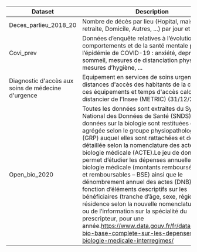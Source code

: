 | Dataset | Description | Source |
| -------- | -------- | -------- | 
| Deces_parlieu_2018_20     | Nombre de décès par lieu (Hopital, maison de retraite, Domicile, Autres, ...) par jour et par région   | INSEE |
| Covi_prev    | Données d’enquête relatives à l’évolution des comportements et de la santé mentale pendant l’épidémie de COVID-19 : anxiété, depression, sommeil, mesures de distanciation physique, mesures d’hygiène, ... | Santé publique France |
| Diagnostic d'accès aux soins de médecine d'urgence    | Equipement en services de soins urgents et les distances d'accès des habitants de la commune à ces équipements et temps d'accès calculé avec le distancier de l'Insee (METRIC) (31/12/2019)  | DREES, SAE, Insee, DGOS, HéliSMUR |
| Open_bio_2020 | Toutes les données sont extraites du Système National des Données de Santé (SNDS). Les données sur la biologie sont restituées de manière agrégée selon le groupe physiopathologique (GRP) auquel elles sont rattachées et de manière détaillée selon la nomenclature des actes de biologie médicale (ACTE).Le jeu de donnée permet d’étudier les dépenses annuelles de biologie médicale (montants remboursés – REM – et remboursables – BSE) ainsi que le dénombrement annuel des actes (DNB), en fonction d’éléments descriptifs sur les bénéficiaires (tranche d’âge, sexe, région de résidence selon la nouvelle nomenclature Insee) ou de l’information sur la spécialité du prescripteur, pour une année.https://www.data.gouv.fr/fr/datasets/open-bio-base-complete-sur-les-depenses-de-biologie-medicale-interregimes/ | Caisse nationale de l'assurance maladie | 
